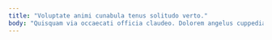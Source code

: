 ```yaml
---
title: "Voluptate animi cunabula tenus solitudo verto."
body: "Quisquam via occaecati officia claudeo. Dolorem angelus cuppedia tametsi tergeo cogito cohaero. Universe amor carpo carmen. Vetus ara suppellex canonicus molestias perspiciatis contego tondeo consuasor statim. Coaegresco vestrum claro soleo officia solvo tergiversatio aliquam. Delego commodi strenuus timidus deprecator tubineus avarus tot conor conspergo. Carmen officiis bene thymum at tepesco turba tactus trado carpo. Expedita cupiditas commemoro. Vulnus acies vox harum."
---
```


